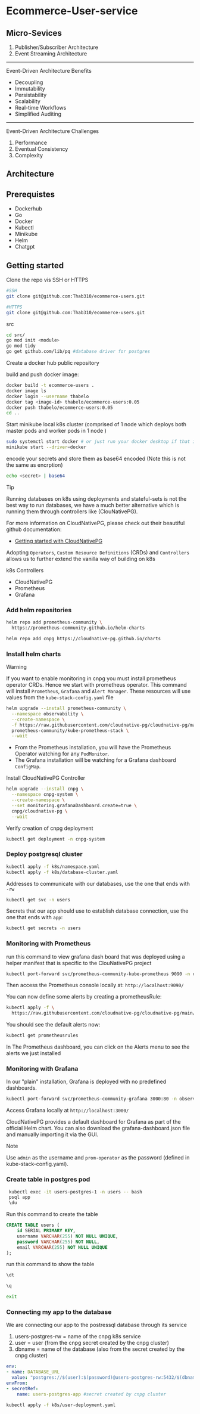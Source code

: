 # Ecommerce-User-service
## Micro-Sevices
1. Publisher/Subscriber Architecture
2. Event Streaming Architecture
---
Event-Driven Architecture Benefits
* Decoupling
* Immutability
* Persistability
* Scalability
* Real-time Workflows
* Simplified Auditing
---
Event-Driven Architecture Challenges
1. Performance
2. Eventual Consistency
3. Complexity

## Architecture
## Prerequistes
* Dockerhub
* Go
* Docker
* Kubectl
* Minikube
* Helm
* Chatgpt

## Getting started

Clone the repo vis SSH or HTTPS
```bash
#SSH
git clone git@github.com:Thab310/ecommerce-users.git

#HTTPS
git clone git@github.com:Thab310/ecommerce-users.git

````
src
```bash
cd src/
go mod init <module>
go mod tidy
go get github.com/lib/pq #database driver for postgres
```
Create a docker hub public repository

build and push docker image:

```bash
docker build -t ecommerce-users .
docker image ls
docker login --username thabelo
docker tag <image-id> thabelo/ecommerce-users:0.05
docker push thabelo/ecommerce-users:0.05
cd ..
```

Start minikube local k8s cluster (comprised of 1 node which deploys both master pods and worker pods in 1 node )

```bash
sudo systemctl start docker # or just run your docker desktop if that is what you're running
minikube start --driver=docker
```
encode your secrets and store them as base64 encoded (Note this is not the same as encrption)
```bash
echo <secret> | base64
```
> [!TIP]
Running databases on k8s using deployments and stateful-sets is not the best way to run databases, we have a much better alternative which is running them through controllers like (ClouNativePG).

For more information on CloudNativePG, please check out their beautiful github documentation:
- [Getting started with CloudNativePG ](https://github.com/cloudnative-pg/cloudnative-pg/blob/main/docs/src/quickstart.md)

Adopting `Operators`, `Custom Resource Definitions` (CRDs) and `Controllers` allows us to further extend the vanilla way of building on k8s

k8s Controllers
* CloudNativePG
* Prometheus
* Grafana


### Add helm repositories 
```bash
helm repo add prometheus-community \
  https://prometheus-community.github.io/helm-charts
```
```bash
helm repo add cnpg https://cloudnative-pg.github.io/charts 
```

### Install helm charts
> [!WARNING]
If you want to enable monitoring in cnpg you must install prometheus operator CRDs. Hence we start with prometheus operator. This command will install `Prometheus`, `Grafana` and `Alert Manager`. These resources will use values from the `kube-stack-config.yaml` file

```bash
helm upgrade --install prometheus-community \
  --namespace observability \
  --create-namespace \
  -f https://raw.githubusercontent.com/cloudnative-pg/cloudnative-pg/main/docs/src/samples/monitoring/kube-stack-config.yaml \
  prometheus-community/kube-prometheus-stack \
  --wait
```
* From the Prometheus installation, you will have the Prometheus Operator watching for any `PodMonitor`.
* The Grafana installation will be watching for a Grafana dashboard `ConfigMap`.


Install CloudNativePG Controller
```bash
helm upgrade --install cnpg \
  --namespace cnpg-system \
  --create-namespace \
  --set monitoring.grafanaDashboard.create=true \
  cnpg/cloudnative-pg \
  --wait
```

Verify creation of cnpg deployment
```bash
kubectl get deployment -n cnpg-system
```

### Deploy postgresql cluster
```bash
kubectl apply -f k8s/namespace.yaml
kubectl apply -f k8s/database-cluster.yaml
```
Addresses to communicate with our databases, use the one that ends with `-rw`
```bash
kubectl get svc -n users
```
Secrets that our app should use to establish database connection, use the one that ends with `app`:
```bash
kubectl get secrets -n users
```

### Monitoring with Prometheus
run this command to view grafana dash board that was deployed using a helper manifest that is specific to the ClouNativePG project
```bash
kubectl port-forward svc/prometheus-community-kube-prometheus 9090 -n observability
```
Then access the Prometheus console locally at: `http://localhost:9090/`

You can now define some alerts by creating a prometheusRule:

```bash
kubectl apply -f \
  https://raw.githubusercontent.com/cloudnative-pg/cloudnative-pg/main/docs/src/samples/monitoring/prometheusrule.yaml
```  
You should see the default alerts now:

```bash
kubectl get prometheusrules 
```
In The Prometheus dashboard, you can click on the Alerts menu to see the alerts we just installed

### Monitoring with Grafana
In our "plain" installation, Grafana is deployed with no predefined dashboards.

```bash
kubectl port-forward svc/prometheus-community-grafana 3000:80 -n observability
```
Access Grafana locally at `http://localhost:3000/` 

CloudNativePG provides a default dashboard for Grafana as part of the official Helm chart. You can also download the grafana-dashboard.json file and manually importing it via the GUI.

> [!NOTE] 
Use `admin` as the username and `prom-operator` as the password (defined in kube-stack-config.yaml).

### Create table in postgres pod
```bash
 kubectl exec -it users-postgres-1 -n users -- bash
 psql app
 \du
```
Run this command to create the table
```sql
CREATE TABLE users (
    id SERIAL PRIMARY KEY,
    username VARCHAR(255) NOT NULL UNIQUE,
    password VARCHAR(255) NOT NULL,
    email VARCHAR(255) NOT NULL UNIQUE
);
```
run this command to show the table
```sql
\dt 
```
```sql
\q
```
```bash
exit
```


### Connecting my app to the database
We are connecting our app to the postressql database through its service

1. users-postgres-rw = name of the cnpg k8s service
2. user = user (from the cnpg secret created by the cnpg cluster)
3. dbname = name of the database (also from the secret created by the cnpg cluster)

```yaml
env:
- name: DATABASE_URL
  value: "postgres://$(user):$(password)@users-postgres-rw:5432/$(dbname)?sslmode=disable"
envFrom:
- secretRef:
    name: users-postgres-app #secret created by cnpg cluster
```

```bash
kubectl apply -f k8s/user-deployment.yaml
```